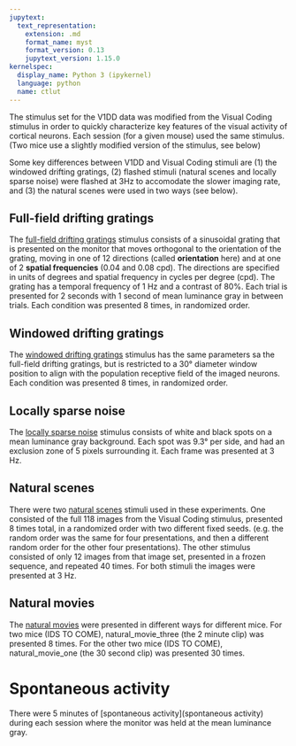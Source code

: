 ```yaml
---
jupytext:
  text_representation:
    extension: .md
    format_name: myst
    format_version: 0.13
    jupytext_version: 1.15.0
kernelspec:
  display_name: Python 3 (ipykernel)
  language: python
  name: ctlut
---
```


The stimulus set for the V1DD data was modified from the Visual Coding stimulus in order to quickly characterize key features of the visual activity of cortical neurons. Each session (for a given mouse) used the same stimulus. (Two mice use a slightly modified version of the stimulus, see below)

Some key differences between V1DD and Visual Coding stimuli are (1) the windowed drifting gratings, (2) flashed stimuli (natural scenes and locally sparse noise) were flashed at 3Hz to accomodate the slower imaging rate, and (3) the natural scenes were used in two ways (see below).

## Full-field drifting gratings
The [full-field drifting gratings](drifting-gratings) stimulus consists of a sinusoidal grating that is presented on the monitor that moves orthogonal to the orientation of the grating, moving in one of 12 directions (called <b>orientation</b> here) and at one of 2 <b>spatial frequencies</b> (0.04 and 0.08 cpd). The directions are specified in units of degrees and spatial frequency in cycles per degree (cpd). The grating has a temporal frequency of 1 Hz and a contrast of 80%.
Each trial is presented for 2 seconds with 1 second of mean luminance gray in between trials. Each condition was presented 8 times, in randomized order.

## Windowed drifting gratings
The [windowed drifting gratings](difting-gratings-windowed) stimulus has the same parameters sa the full-field drifting gratings, but is restricted to a 30° diameter window position to align with the population receptive field of the imaged neurons. Each condition was presented 8 times, in randomized order.

## Locally sparse noise
The [locally sparse noise](locally-sparse-noise) stimulus consists of white and black spots on a mean luminance gray background. Each spot was 9.3° per side, and had an exclusion zone of 5 pixels surrounding it. Each frame was presented at 3 Hz.

## Natural scenes
There were two [natural scenes](natural-scenes) stimuli used in these experiments. One consisted of the full 118 images from the Visual Coding stimulus, presented 8 times total, in a randomized order with two different fixed seeds. (e.g. the random order was the same for four presentations, and then a different random order for the other four presentations). The other stimulus consisted of only 12 images from that image set, presented in a frozen sequence, and repeated 40 times. For both stimuli the images were presented at 3 Hz.

## Natural movies

The [natural movies](natural-movies) were presented in different ways for different mice. For two mice (IDS TO COME), natural_movie_three (the 2 minute clip) was presented 8 times. For the other two mice (IDS TO COME), natural_movie_one (the 30 second clip) was presented 30 times. 

# Spontaneous activity

There were 5 minutes of [spontaneous activity](spontaneous activity) during each session where the monitor was held at the mean luminance gray. 
